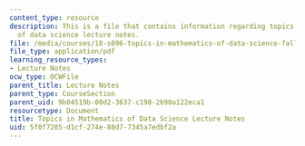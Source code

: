 ```yaml
---
content_type: resource
description: This is a file that contains information regarding topics in mathematics
  of data science lecture notes.
file: /media/courses/18-s096-topics-in-mathematics-of-data-science-fall-2015/5f0f7205d1cf274e80d77345a7edbf2a_MIT18_S096F15_TenLec.pdf
file_type: application/pdf
learning_resource_types:
- Lecture Notes
ocw_type: OCWFile
parent_title: Lecture Notes
parent_type: CourseSection
parent_uid: 9b04519b-00d2-3637-c198-2b90a122eca1
resourcetype: Document
title: Topics in Mathematics of Data Science Lecture Notes
uid: 5f0f7205-d1cf-274e-80d7-7345a7edbf2a
---
```

